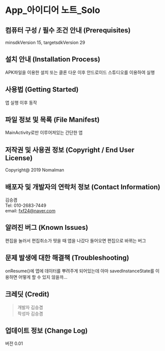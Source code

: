 App_아이디어 노트_Solo
=====================
컴퓨터 구성 / 필수 조건 안내 (Prerequisites)
------------
minsdkVersion 15, targetsdkVersion 29

설치 안내 (Installation Process)
-------------
APK파일을 이용한 설치 또는 클론 다운 이후 안드로이드 스튜디오를 이용하여 실행

사용법 (Getting Started)
-------------
앱 실행 이후 동작

파일 정보 및 목록 (File Manifest)
-------------
MainActivity로만 이루어져있는 간단한 앱

저작권 및 사용권 정보 (Copyright / End User License)
-------------
Copyright@ 2019 Nomalman

배포자 및 개발자의 연락처 정보 (Contact Information)
-------------
김승겸  
Tel: 010-2683-7449  
email: fxf24@naver.com

알려진 버그 (Known Issues)
-------------
편집을 눌러서 편집취소가 떳을 때 앱을 나갔다 들어오면 편집으로 바뀌는 버그

문제 발생에 대한 해결책 (Troubleshooting)
-------------
onResume()에 앱에 데이터를 뿌려주게 되어있는데 아마 savedInstanceState를 이용하면 어떻게 할 수 있지 않을까...

크레딧 (Credit)
-------------
>개발자 김승겸  
>작성자 김승겸

업데이트 정보 (Change Log)
-------------
버전 0.01
